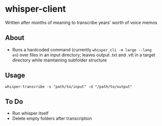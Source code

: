 # whisper-client
Written after months of meaning to transcribe years' worth of voice memos 

## About
- Runs a hardcoded command (currently `whisper_cli -m large --lang en`) over files in an input directory; leaves output .txt and .vtt in a target directory while maintaining subfolder structure

## Usage
`whisper-transcribe -s "path/to/input" -d "/path/to/output"`

## To Do
- Run whisper itself
- Delete empty folders after transcription
